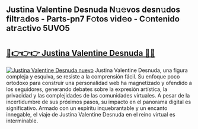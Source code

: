## Justina Valentine Desnuda N𝚞𝚎vos desn𝚞dos filtr𝚊dos - Parts-pn7 F𝚘tos vid𝚎o - C𝚘ntenido atr𝚊ctivo 5UVO5

# <h2><a href="http://mb9q2o.tromn.icu/?c=Justina+Valentine+Desnuda">🔗👉👉👉 Justina Valentine Desnuda 🔗🔗</a></h2>

[![Justina Valentine Desnuda nuevo](https://i.imgur.com/pEAQMta.gif)](http://mb9q2o.tromn.icu/?c=Justina+Valentine+Desnuda)
Justina Valentine Desnuda, una figura compleja y esquiva, se resiste a la comprensión fácil. Su enfoque poco ortodoxo para construir una personalidad web ha magnetizado y ofendido a los seguidores, generando debates sobre la expresión artística, la privacidad y las complejidades de las comunidades virtuales. A pesar de la incertidumbre de sus próximos pasos, su impacto en el panorama digital es significativo. Armado con un espíritu inquebrantable y un encanto innegable, el viaje de Justina Valentine Desnuda en el reino virtual es interminable.
